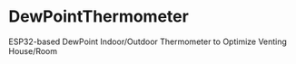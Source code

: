 # DewPointThermometer
ESP32-based DewPoint Indoor/Outdoor Thermometer to Optimize Venting House/Room
